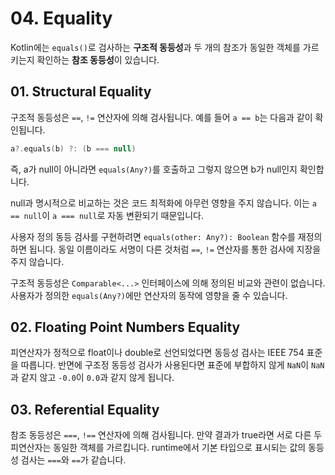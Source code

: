 # 04. Equality

Kotlin에는 `equals()`로 검사하는 **구조적 동등성**과 두 개의 참조가 동일한 객체를 가르키는지 확인하는 **참조 동등성**이 있습니다.

## 01. Structural Equality

구조적 동등성은 `==`, `!=` 연산자에 의해 검사됩니다.
예를 들어 `a == b`는 다음과 같이 확인됩니다.

```kotlin
a?.equals(b) ?: (b === null)
```

즉, a가 null이 아니라면 `equals(Any?)`를 호출하고 그렇지 않으면 b가 null인지 확인합니다.

null과 명시적으로 비교하는 것은 코드 최적화에 아무런 영향을 주지 않습니다.
이는 `a == null`이 `a === null`로 자동 변환되기 때문입니다.

사용자 정의 동등 검사를 구현하려면 `equals(other: Any?): Boolean` 함수를 재정의하면 됩니다.
동일 이름이라도 서명이 다른 것처럼 `==`, `!=` 연산자를 통한 검사에 지장을 주지 않습니다.

구조적 동등성은 `Comparable<...>` 인터페이스에 의해 정의된 비교와 관련이 없습니다.
사용자가 정의한 `equals(Any?)`에만 연산자의 동작에 영향을 줄 수 있습니다.

## 02. Floating Point Numbers Equality

피연산자가 정적으로 float이나 double로 선언되었다면 동등성 검사는 IEEE 754 표준을 따릅니다.
반면에 구조정 동등성 검사가 사용된다면 표준에 부합하지 않게 `NaN`이 `NaN`과 같지 않고 `-0.0`이 `0.0`과 같지 않게 됩니다.

## 03. Referential Equality

참조 동등성은 `===`, `!==` 연산자에 의해 검사됩니다.
만약 결과가 true라면 서로 다른 두 피연산자는 동일한 객체를 가르킵니다.
runtime에서 기본 타입으로 표시되는 값의 동등성 검사는 `===`와 `==`가 같습니다.
